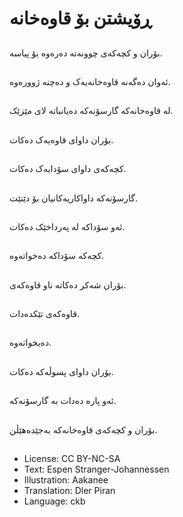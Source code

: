 # ڕۆیشتن بۆ قاوه‌خانه‌

##
بۆران و کچه‌که‌ی چوونەتە دەرەوە بۆ پیاسه‌.

##
ئه‌وان ده‌گه‌نه‌ قاوه‌خانه‌یه‌ک و ده‌چنه‌ ژووره‌وه‌.

##
له‌ قاوه‌خانه‌که‌ گارسۆنەکە ده‌یانباته‌ لای مێزێک.

##
بۆران داوای قاوه‌یه‌ک ده‌کات.

##
کچه‌که‌ی داوای سۆدایەک ده‌کات.

##
گارسۆنەکە داواکاریه‌کانیان بۆ دێنێت.

##
ئه‌و سۆداکە لە په‌رداخێک دەکات.

##
کچه‌که‌ سۆداکە ده‌خواته‌وه‌.

##
بۆران شه‌کر ده‌کاته‌ ناو قاوه‌که‌ی.

##
قاوه‌که‌ی تێکده‌دات.

##
ده‌یخواته‌وه‌.

##
بۆران داوای پسوڵه‌که‌ ده‌کات.

##
ئه‌و پاره‌ ده‌دات به‌ گارسۆنەکە.

##
بۆران و کچه‌که‌ی قاوه‌خانه‌که‌ بەجێدەهێڵن.

##
* License: CC BY-NC-SA
* Text: Espen Stranger-Johannessen
* Illustration: Aakanee
* Translation: Dler Piran
* Language: ckb
